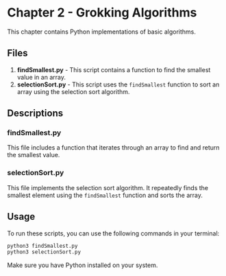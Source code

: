 # Chapter 2 - Grokking Algorithms

This chapter contains Python implementations of basic algorithms.

## Files

1. **findSmallest.py** - This script contains a function to find the smallest value in an array.
2. **selectionSort.py** - This script uses the `findSmallest` function to sort an array using the selection sort algorithm.

## Descriptions

### findSmallest.py

This file includes a function that iterates through an array to find and return the smallest value.

### selectionSort.py

This file implements the selection sort algorithm. It repeatedly finds the smallest element using the `findSmallest` function and sorts the array.

## Usage

To run these scripts, you can use the following commands in your terminal:

```sh
python3 findSmallest.py
python3 selectionSort.py
```

Make sure you have Python installed on your system.
